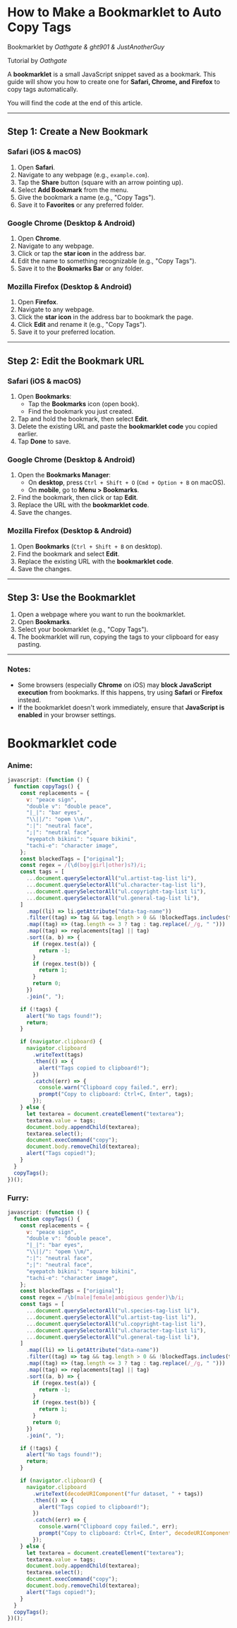# How to Make a Bookmarklet to Auto Copy Tags

Bookmarklet by *Oathgate & ght901 & JustAnotherGuy*

Tutorial by *Oathgate*

A **bookmarklet** is a small JavaScript snippet saved as a bookmark. This guide will show you how to create one for **Safari, Chrome, and Firefox** to copy tags automatically.

You will find the code at the end of this article.

---

## Step 1: Create a New Bookmark

### **Safari (iOS & macOS)**  
1. Open **Safari**.  
2. Navigate to any webpage (e.g., `example.com`).  
3. Tap the **Share** button (square with an arrow pointing up).  
4. Select **Add Bookmark** from the menu.  
5. Give the bookmark a name (e.g., "Copy Tags").  
6. Save it to **Favorites** or any preferred folder.  

### **Google Chrome (Desktop & Android)**  
1. Open **Chrome**.  
2. Navigate to any webpage.  
3. Click or tap the **star icon** in the address bar.  
4. Edit the name to something recognizable (e.g., "Copy Tags").  
5. Save it to the **Bookmarks Bar** or any folder.  

### **Mozilla Firefox (Desktop & Android)**  
1. Open **Firefox**.  
2. Navigate to any webpage.  
3. Click the **star icon** in the address bar to bookmark the page.  
4. Click **Edit** and rename it (e.g., "Copy Tags").  
5. Save it to your preferred location.  

---

## Step 2: Edit the Bookmark URL  

### **Safari (iOS & macOS)**  
1. Open **Bookmarks**:  
   - Tap the **Bookmarks** icon (open book).  
   - Find the bookmark you just created.  
2. Tap and hold the bookmark, then select **Edit**.  
3. Delete the existing URL and paste the **bookmarklet code** you copied earlier.  
4. Tap **Done** to save.  

### **Google Chrome (Desktop & Android)**  
1. Open the **Bookmarks Manager**:  
   - On **desktop**, press `Ctrl + Shift + O` (`Cmd + Option + B` on macOS).  
   - On **mobile**, go to **Menu > Bookmarks**.  
2. Find the bookmark, then click or tap **Edit**.  
3. Replace the URL with the **bookmarklet code**.  
4. Save the changes.  

### **Mozilla Firefox (Desktop & Android)**  
1. Open **Bookmarks** (`Ctrl + Shift + B` on desktop).  
2. Find the bookmark and select **Edit**.  
3. Replace the existing URL with the **bookmarklet code**.  
4. Save the changes.  

---

## Step 3: Use the Bookmarklet  

1. Open a webpage where you want to run the bookmarklet.  
2. Open **Bookmarks**.  
3. Select your bookmarklet (e.g., "Copy Tags").  
4. The bookmarklet will run, copying the tags to your clipboard for easy pasting.  

---

### Notes:  
- Some browsers (especially **Chrome** on iOS) may **block JavaScript execution** from bookmarks. If this happens, try using **Safari** or **Firefox** instead.  
- If the bookmarklet doesn't work immediately, ensure that **JavaScript is enabled** in your browser settings.

# Bookmarklet code
### Anime:
```javascript
javascript: (function () {
  function copyTags() {
    const replacements = {
      v: "peace sign",
      "double v": "double peace",
      "|_|": "bar eyes",
      "\\||/": "opem \\m/",
      ":|": "neutral face",
      ";|": "neutral face",
      "eyepatch bikini": "square bikini",
      "tachi-e": "character image",
    };
    const blockedTags = ["original"];
    const regex = /(\d(boy|girl|other)s?)/i;
    const tags = [
      ...document.querySelectorAll("ul.artist-tag-list li"),
      ...document.querySelectorAll("ul.character-tag-list li"),
      ...document.querySelectorAll("ul.copyright-tag-list li"),
      ...document.querySelectorAll("ul.general-tag-list li"),
    ]
      .map((li) => li.getAttribute("data-tag-name"))
      .filter((tag) => tag && tag.length > 0 && !blockedTags.includes(tag))
      .map((tag) => (tag.length <= 3 ? tag : tag.replace(/_/g, " ")))
      .map((tag) => replacements[tag] || tag)
      .sort((a, b) => {
        if (regex.test(a)) {
          return -1;
        }
        if (regex.test(b)) {
          return 1;
        }
        return 0;
      })
      .join(", ");

    if (!tags) {
      alert("No tags found!");
      return;
    }

    if (navigator.clipboard) {
      navigator.clipboard
        .writeText(tags)
        .then(() => {
          alert("Tags copied to clipboard!");
        })
        .catch((err) => {
          console.warn("Clipboard copy failed.", err);
          prompt("Copy to clipboard: Ctrl+C, Enter", tags);
        });
    } else {
      let textarea = document.createElement("textarea");
      textarea.value = tags;
      document.body.appendChild(textarea);
      textarea.select();
      document.execCommand("copy");
      document.body.removeChild(textarea);
      alert("Tags copied!");
    }
  }
  copyTags();
})();
```

### Furry:
```javascript
javascript: (function () {
  function copyTags() {
    const replacements = {
      v: "peace sign",
      "double v": "double peace",
      "|_|": "bar eyes",
      "\\||/": "opem \\m/",
      ":|": "neutral face",
      ";|": "neutral face",
      "eyepatch bikini": "square bikini",
      "tachi-e": "character image",
    };
    const blockedTags = ["original"];
    const regex = /\b(male|female|ambigious gender)\b/i;
    const tags = [
      ...document.querySelectorAll("ul.species-tag-list li"),
      ...document.querySelectorAll("ul.artist-tag-list li"),
      ...document.querySelectorAll("ul.copyright-tag-list li"),
      ...document.querySelectorAll("ul.character-tag-list li"),
      ...document.querySelectorAll("ul.general-tag-list li"),
    ]
      .map((li) => li.getAttribute("data-name"))
      .filter((tag) => tag && tag.length > 0 && !blockedTags.includes(tag))
      .map((tag) => (tag.length <= 3 ? tag : tag.replace(/_/g, " ")))
      .map((tag) => replacements[tag] || tag)
      .sort((a, b) => {
        if (regex.test(a)) {
          return -1;
        }
        if (regex.test(b)) {
          return 1;
        }
        return 0;
      })
      .join(", ");

    if (!tags) {
      alert("No tags found!");
      return;
    }

    if (navigator.clipboard) {
      navigator.clipboard
        .writeText(decodeURIComponent("fur dataset, " + tags))
        .then(() => {
          alert("Tags copied to clipboard!");
        })
        .catch((err) => {
          console.warn("Clipboard copy failed.", err);
          prompt("Copy to clipboard: Ctrl+C, Enter", decodeURIComponent("fur dataset, " + tags));
        });
    } else {
      let textarea = document.createElement("textarea");
      textarea.value = tags;
      document.body.appendChild(textarea);
      textarea.select();
      document.execCommand("copy");
      document.body.removeChild(textarea);
      alert("Tags copied!");
    }
  }
  copyTags();
})();
```

